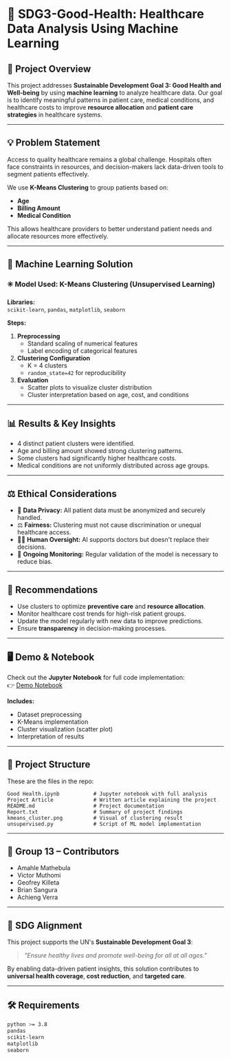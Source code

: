 # 🧠 SDG3-Good-Health: Healthcare Data Analysis Using Machine Learning

## 📌 Project Overview

This project addresses **Sustainable Development Goal 3: Good Health and Well-being** by using **machine learning** to analyze healthcare data. Our goal is to identify meaningful patterns in patient care, medical conditions, and healthcare costs to improve **resource allocation** and **patient care strategies** in healthcare systems.

---

## 💡 Problem Statement

Access to quality healthcare remains a global challenge. Hospitals often face constraints in resources, and decision-makers lack data-driven tools to segment patients effectively. 

We use **K-Means Clustering** to group patients based on:
- **Age**
- **Billing Amount**
- **Medical Condition**

This allows healthcare providers to better understand patient needs and allocate resources more effectively.

---

## 🤖 Machine Learning Solution

### ✳️ Model Used: K-Means Clustering (Unsupervised Learning)

**Libraries:**  
`scikit-learn`, `pandas`, `matplotlib`, `seaborn`

**Steps:**
1. **Preprocessing**  
   - Standard scaling of numerical features  
   - Label encoding of categorical features  
2. **Clustering Configuration**
   - K = 4 clusters  
   - `random_state=42` for reproducibility  
3. **Evaluation**
   - Scatter plots to visualize cluster distribution  
   - Cluster interpretation based on age, cost, and conditions  

---

## 📊 Results & Key Insights

- 4 distinct patient clusters were identified.  
- Age and billing amount showed strong clustering patterns.  
- Some clusters had significantly higher healthcare costs.  
- Medical conditions are not uniformly distributed across age groups.  

---

## ⚖️ Ethical Considerations

- 🔐 **Data Privacy:** All patient data must be anonymized and securely handled.  
- ⚖️ **Fairness:** Clustering must not cause discrimination or unequal healthcare access.  
- 👨‍⚕️ **Human Oversight:** AI supports doctors but doesn't replace their decisions.  
- 🔁 **Ongoing Monitoring:** Regular validation of the model is necessary to reduce bias.  

---

## 🧭 Recommendations

- Use clusters to optimize **preventive care** and **resource allocation**.  
- Monitor healthcare cost trends for high-risk patient groups.  
- Update the model regularly with new data to improve predictions.  
- Ensure **transparency** in decision-making processes.  

---

## 🖥️ Demo & Notebook

Check out the **Jupyter Notebook** for full code implementation:  
👉 [Demo Notebook](./healthcare-clustering.ipynb)

**Includes:**
- Dataset preprocessing  
- K-Means implementation  
- Cluster visualization (scatter plot)  
- Interpretation of results  

---

## 📌 Project Structure

These are the files in the repo:

```
Good Health.ipynb           # Jupyter notebook with full analysis
Project Article             # Written article explaining the project
README.md                   # Project documentation
Report.txt                  # Summary of project findings
kmeans_cluster.png          # Visual of clustering result
unsupervised.py             # Script of ML model implementation
```

---

## 👥 Group 13 – Contributors

- Amahle Mathebula  
- Victor Muthomi  
- Geofrey Killeta  
- Brian Sangura  
- Achieng Verra  

---

## 📎 SDG Alignment

This project supports the UN's **Sustainable Development Goal 3**:  
> _"Ensure healthy lives and promote well-being for all at all ages."_  

By enabling data-driven patient insights, this solution contributes to **universal health coverage**, **cost reduction**, and **targeted care**.

---

## 🛠️ Requirements

```bash
python >= 3.8  
pandas  
scikit-learn  
matplotlib  
seaborn  
```


